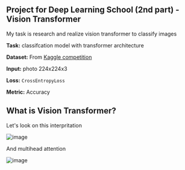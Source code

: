 ## Project for Deep Learning School (2nd part) - Vision Transformer
 
My task is research and realize vision transformer to classify images
 
**Task:** classifcation model with transformer architecture  

**Dataset:** From [Kaggle competition](https://www.kaggle.com/c/cassava-leaf-disease-classification) 
 
**Input:** photo 224x224x3

**Loss:** `CrossEntropyLoss`
 
**Metric:** Accuracy
 
## What is Vision Transformer?

Let's look on this interpritation

![image](https://www.deepdetect.com/img/blog_01_vit_arch.png)

And multihead attention

![image](https://ai.snip.today/wp-content/uploads/2019/05/vaswani1.png)
